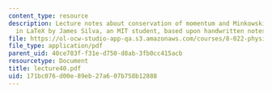 ```yaml
---
content_type: resource
description: Lecture notes about conservation of momentum and Minkowski force. Prepared
  in LaTeX by James Silva, an MIT student, based upon handwritten notes.
file: https://ol-ocw-studio-app-qa.s3.amazonaws.com/courses/8-022-physics-ii-electricity-and-magnetism-fall-2006/171bc076d00e89eb27a607b758b12888_lecture40.pdf
file_type: application/pdf
parent_uid: 40ce783f-f31e-d750-d8ab-3fb0cc415acb
resourcetype: Document
title: lecture40.pdf
uid: 171bc076-d00e-89eb-27a6-07b758b12888
---
```

